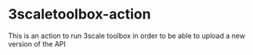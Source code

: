 # 3scaletoolbox-action
This is an action to run 3scale toolbox in order to be able to upload a new version of the API
